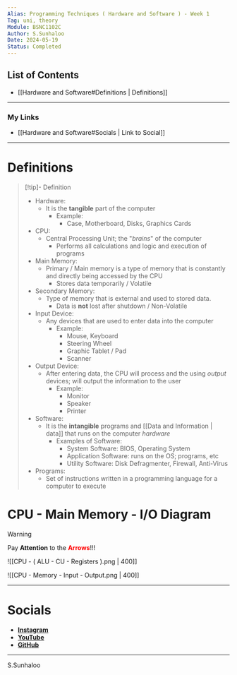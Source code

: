 ```yaml
---
Alias: Programming Techniques ( Hardware and Software ) - Week 1
Tag: uni, theory
Module: BSNC1102C
Author: S.Sunhaloo
Date: 2024-05-19
Status: Completed
---
```


## List of Contents

- [[Hardware and Software#Definitions | Definitions]]

---

### My Links

- [[Hardware and Software#Socials | Link to Social]]

---

# Definitions

>[!tip]- Definition
>- Hardware:
>	- It is the **tangible** part of the computer
>		- Example:
>			- Case, Motherboard, Disks, Graphics Cards
>- CPU:
>	- Central Processing Unit; the "*brains*" of the computer
>		- Performs all calculations and logic and execution of programs
>- Main Memory:
>	- Primary / Main memory is a type of memory that is constantly and directly being accessed by the CPU
>		- Stores data temporarily / Volatile
>- Secondary Memory:
>	- Type of memory that is external and used to stored data.
>		- Data is **not** lost after shutdown / Non-Volatile
>- Input Device:
>	- Any devices that are used to enter data into the computer
>		- Example:
>			- Mouse, Keyboard
>			- Steering Wheel
>			- Graphic Tablet / Pad
>			- Scanner
>- Output Device:
>	- After entering data, the CPU will process and the using *output* devices; will output the information to the user
>		- Example:
>			- Monitor
>			- Speaker
>			- Printer
>- Software:
>	- It is the **intangible** programs and [[Data and Information | data]] that runs on the computer *hardware*
>		- Examples of Software:
>			- System Software: BIOS, Operating System
>			- Application Software: runs on the OS; programs, etc
>			- Utility Software: Disk Defragmenter, Firewall, Anti-Virus
>- Programs:
>	- Set of instructions written in a programming language for a computer to execute

# CPU - Main Memory - I/O Diagram

>[!warning]
>Pay **Attention** to the <span style="color: red;"><strong>Arrows</strong></span>!!!

![[CPU - ( ALU - CU - Registers ).png | 400]]

![[CPU - Memory - Input - Output.png | 400]]

---

# Socials

- [**Instagram**](https://www.instagram.com/s.sunhaloo/)
- [**YouTube**](https://www.youtube.com/channel/UCMkQZsuW6eHMhdUObLPSpwg)
- [**GitHub**](https://www.github.com/Sunhaloo)

---

S.Sunhaloo